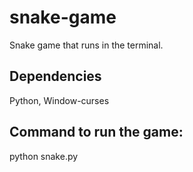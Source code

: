 # snake-game
Snake game that runs in the terminal.

## Dependencies
Python,
Window-curses

## Command to run the game:
python snake.py

